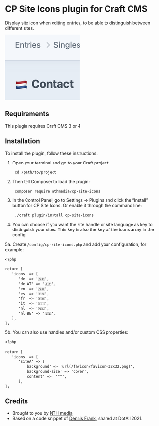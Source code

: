 # CP Site Icons plugin for Craft CMS

Display site icon when editing entries, to be able to distinguish between different sites.

![Screenshot](resources/img/screenshot.png)

## Requirements

This plugin requires Craft CMS 3 or 4

## Installation

To install the plugin, follow these instructions.

1. Open your terminal and go to your Craft project:

        cd /path/to/project

2. Then tell Composer to load the plugin:

        composer require nthmedia/cp-site-icons

3. In the Control Panel, go to Settings → Plugins and click the “Install” button for CP Site Icons. Or enable it through the command line:
    
        ./craft plugin/install cp-site-icons

4. You can choose if you want the site handle or site language as key to distinguish your sites. This key is also the key of the icons array in the config:

5a. Create `/config/cp-site-icons.php` and add your configuration, for example:
```
<?php

return [
   'icons' => [
      'de' => '🇩🇪',
      'de-AT' => '🇦🇹',
      'en' => '🇬🇧',
      'es' => '🇪🇸',
      'fr' => '🇫🇷',
      'it' => '🇮🇹',
      'nl' => '🇳🇱',
      'nl-BE' => '🇧🇪',
   ],
];
```

5b. You can also use handles and/or custom CSS properties:

```
<?php

return [
   'icons' => [
      'siteA' => [
         'background' => 'url(/favicon/favicon-32x32.png)',
         'background-size' => 'cover',
         'content' =>  '""',
      ],
];
```

## Credits

- Brought to you by [NTH media](https://nthmedia.nl)
- Based on a code snippet of [Dennis Frank](https://github.com/dennisfrank), shared at DotAll 2021.
